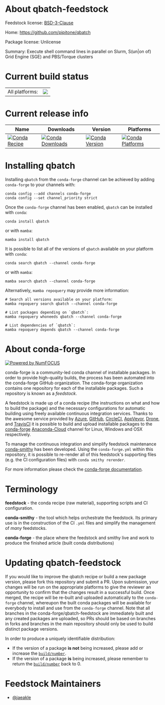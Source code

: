 About qbatch-feedstock
======================

Feedstock license: [BSD-3-Clause](https://github.com/conda-forge/qbatch-feedstock/blob/main/LICENSE.txt)

Home: https://github.com/pipitone/qbatch

Package license: Unlicense

Summary: Execute shell command lines in parallel on Slurm, S(un|on of) Grid Engine (SGE) and PBS/Torque clusters

Current build status
====================


<table><tr><td>All platforms:</td>
    <td>
      <a href="https://dev.azure.com/conda-forge/feedstock-builds/_build/latest?definitionId=20498&branchName=main">
        <img src="https://dev.azure.com/conda-forge/feedstock-builds/_apis/build/status/qbatch-feedstock?branchName=main">
      </a>
    </td>
  </tr>
</table>

Current release info
====================

| Name | Downloads | Version | Platforms |
| --- | --- | --- | --- |
| [![Conda Recipe](https://img.shields.io/badge/recipe-qbatch-green.svg)](https://anaconda.org/conda-forge/qbatch) | [![Conda Downloads](https://img.shields.io/conda/dn/conda-forge/qbatch.svg)](https://anaconda.org/conda-forge/qbatch) | [![Conda Version](https://img.shields.io/conda/vn/conda-forge/qbatch.svg)](https://anaconda.org/conda-forge/qbatch) | [![Conda Platforms](https://img.shields.io/conda/pn/conda-forge/qbatch.svg)](https://anaconda.org/conda-forge/qbatch) |

Installing qbatch
=================

Installing `qbatch` from the `conda-forge` channel can be achieved by adding `conda-forge` to your channels with:

```
conda config --add channels conda-forge
conda config --set channel_priority strict
```

Once the `conda-forge` channel has been enabled, `qbatch` can be installed with `conda`:

```
conda install qbatch
```

or with `mamba`:

```
mamba install qbatch
```

It is possible to list all of the versions of `qbatch` available on your platform with `conda`:

```
conda search qbatch --channel conda-forge
```

or with `mamba`:

```
mamba search qbatch --channel conda-forge
```

Alternatively, `mamba repoquery` may provide more information:

```
# Search all versions available on your platform:
mamba repoquery search qbatch --channel conda-forge

# List packages depending on `qbatch`:
mamba repoquery whoneeds qbatch --channel conda-forge

# List dependencies of `qbatch`:
mamba repoquery depends qbatch --channel conda-forge
```


About conda-forge
=================

[![Powered by
NumFOCUS](https://img.shields.io/badge/powered%20by-NumFOCUS-orange.svg?style=flat&colorA=E1523D&colorB=007D8A)](https://numfocus.org)

conda-forge is a community-led conda channel of installable packages.
In order to provide high-quality builds, the process has been automated into the
conda-forge GitHub organization. The conda-forge organization contains one repository
for each of the installable packages. Such a repository is known as a *feedstock*.

A feedstock is made up of a conda recipe (the instructions on what and how to build
the package) and the necessary configurations for automatic building using freely
available continuous integration services. Thanks to the awesome service provided by
[Azure](https://azure.microsoft.com/en-us/services/devops/), [GitHub](https://github.com/),
[CircleCI](https://circleci.com/), [AppVeyor](https://www.appveyor.com/),
[Drone](https://cloud.drone.io/welcome), and [TravisCI](https://travis-ci.com/)
it is possible to build and upload installable packages to the
[conda-forge](https://anaconda.org/conda-forge) [Anaconda-Cloud](https://anaconda.org/)
channel for Linux, Windows and OSX respectively.

To manage the continuous integration and simplify feedstock maintenance
[conda-smithy](https://github.com/conda-forge/conda-smithy) has been developed.
Using the ``conda-forge.yml`` within this repository, it is possible to re-render all of
this feedstock's supporting files (e.g. the CI configuration files) with ``conda smithy rerender``.

For more information please check the [conda-forge documentation](https://conda-forge.org/docs/).

Terminology
===========

**feedstock** - the conda recipe (raw material), supporting scripts and CI configuration.

**conda-smithy** - the tool which helps orchestrate the feedstock.
                   Its primary use is in the construction of the CI ``.yml`` files
                   and simplify the management of *many* feedstocks.

**conda-forge** - the place where the feedstock and smithy live and work to
                  produce the finished article (built conda distributions)


Updating qbatch-feedstock
=========================

If you would like to improve the qbatch recipe or build a new
package version, please fork this repository and submit a PR. Upon submission,
your changes will be run on the appropriate platforms to give the reviewer an
opportunity to confirm that the changes result in a successful build. Once
merged, the recipe will be re-built and uploaded automatically to the
`conda-forge` channel, whereupon the built conda packages will be available for
everybody to install and use from the `conda-forge` channel.
Note that all branches in the conda-forge/qbatch-feedstock are
immediately built and any created packages are uploaded, so PRs should be based
on branches in forks and branches in the main repository should only be used to
build distinct package versions.

In order to produce a uniquely identifiable distribution:
 * If the version of a package **is not** being increased, please add or increase
   the [``build/number``](https://docs.conda.io/projects/conda-build/en/latest/resources/define-metadata.html#build-number-and-string).
 * If the version of a package **is** being increased, please remember to return
   the [``build/number``](https://docs.conda.io/projects/conda-build/en/latest/resources/define-metadata.html#build-number-and-string)
   back to 0.

Feedstock Maintainers
=====================

* [@jaeakle](https://github.com/jaeakle/)

